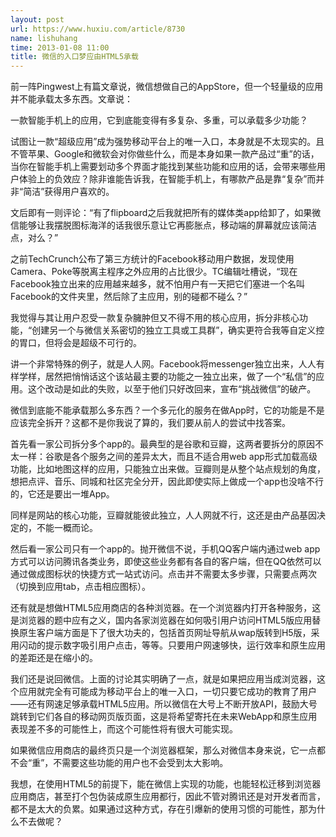 ```yaml
---
layout: post
url: https://www.huxiu.com/article/8730
name: lishuhang
time: 2013-01-08 11:00
title: 微信的入口梦应由HTML5承载
---
```

前一阵Pingwest上有篇文章说，微信想做自己的AppStore，但一个轻量级的应用并不能承载太多东西。文章说：

一款智能手机上的应用，它到底能变得有多复杂、多重，可以承载多少功能？

试图让一款“超级应用”成为强势移动平台上的唯一入口，本身就是不太现实的。且不管苹果、Google和微软会对你做些什么，而是本身如果一款产品过“重”的话，当你在智能手机上需要划动多个界面才能找到某些功能和应用的话，会带来哪些用户体验上的负效应？除非谁能告诉我，在智能手机上，有哪款产品是靠“复杂”而并非“简洁”获得用户喜欢的。

文后即有一则评论：“有了flipboard之后我就把所有的媒体类app给卸了，如果微信能够让我摆脱图标海洋的话我很乐意让它再膨胀点，移动端的屏幕就应该简洁点，对么？”

之前TechCrunch公布了第三方统计的Facebook移动用户数据，发现使用Camera、Poke等脱离主程序之外应用的占比很少。TC编辑吐槽说，“现在Facebook独立出来的应用越来越多，就不怕用户有一天把它们塞进一个名叫Facebook的文件夹里，然后除了主应用，别的碰都不碰么？”

我觉得与其让用户忍受一款复杂臃肿但又不得不用的核心应用，拆分非核心功能，“创建另一个与微信关系密切的独立工具或工具群”，确实更符合我等自定义控的胃口，但将会是超级不可行的。

讲一个非常特殊的例子，就是人人网。Facebook将messenger独立出来，人人有样学样，居然把悄悄话这个该站最主要的功能之一独立出来，做了一个“私信”的应用。这个改动是如此的失败，以至于他们只好改回来，宣布“挑战微信”的破产。

微信到底能不能承载那么多东西？一个多元化的服务在做App时，它的功能是不是应该完全拆开？这都不是你我说了算的，我们要从前人的尝试中找答案。

首先看一家公司拆分多个app的。最典型的是谷歌和豆瓣，这两者要拆分的原因不太一样：谷歌是各个服务之间的差异太大，而且不适合用web app形式加载高级功能，比如地图这样的应用，只能独立出来做。豆瓣则是从整个站点规划的角度，想把点评、音乐、同城和社区完全分开，因此即使实际上做成一个app也没啥不行的，它还是要出一堆App。

同样是网站的核心功能，豆瓣就能彼此独立，人人网就不行，这还是由产品基因决定的，不能一概而论。

然后看一家公司只有一个app的。抛开微信不说，手机QQ客户端内通过web app方式可以访问腾讯各类业务，即使这些业务都有各自的客户端，但在QQ依然可以通过做成图标状的快捷方式一站式访问。点击并不需要太多步骤，只需要点两次（切换到应用tab，点击相应图标）。

还有就是想做HTML5应用商店的各种浏览器。在一个浏览器内打开各种服务，这是浏览器的题中应有之义，国内各家浏览器在如何吸引用户访问HTML5版应用替换原生客户端方面是下了很大功夫的，包括首页网址导航从wap版转到H5版，采用闪动的提示数字吸引用户点击，等等。只要用户网速够快，运行效率和原生应用的差距还是在缩小的。

我们还是说回微信。上面的讨论其实明确了一点，就是如果把应用当成浏览器，这个应用就完全有可能成为移动平台上的唯一入口，一切只要它成功的教育了用户——还有网速足够承载HTML5应用。所以微信在大号上不断开放API，鼓励大号跳转到它们各自的移动网页版页面，这是将希望寄托在未来WebApp和原生应用表现差不多的可能性上，而这个可能性将有很大可能实现。

如果微信应用商店的最终页只是一个浏览器框架，那么对微信本身来说，它一点都不会“重”，不需要这些功能的用户也不会受到太大影响。

我想，在使用HTML5的前提下，能在微信上实现的功能，也能轻松迁移到浏览器应用商店，甚至打个包伪装成原生应用都行，因此不管对腾讯还是对开发者而言，都不是太大的负累。如果通过这种方式，存在引爆新的使用习惯的可能性，那为什么不去做呢？

